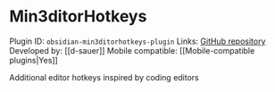 # Min3ditorHotkeys

Plugin ID: `obsidian-min3ditorhotkeys-plugin`
Links: [GitHub repository](https://github.com/d-sauer/Obsidian-Min3ditorHotkeys-plugin)
Developed by: [[d-sauer]]
Mobile compatible: [[Mobile-compatible plugins|Yes]]

Additional editor hotkeys inspired by coding editors

